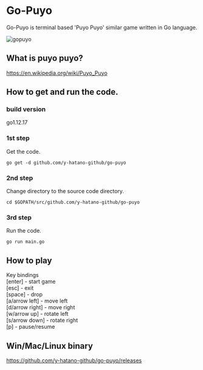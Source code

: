 
# Go-Puyo
Go-Puyo is terminal based 'Puyo Puyo' similar game written in Go language.

![gopuyo](gopuyo.gif)

## What is puyo puyo?
https://en.wikipedia.org/wiki/Puyo_Puyo

## How to get and run the code.
### build version
go1.12.17 
 
### 1st step
Get the code.

```
go get -d github.com/y-hatano-github/go-puyo
```
### 2nd step
Change directory to the source code directory.

```
cd $GOPATH/src/github.com/y-hatano-github/go-puyo
```
### 3rd step
Run the code.

```
go run main.go
```

## How to play
Key bindings<br>
[enter] - start game<br>
[esc] - exit<br>
[space] - drop<br>
[a/arrow left] - move left<br>
[d/arrow right] - move right<br>
[w/arrow up] - rotate left<br>
[s/arrow down] - rotate right<br>
[p] - pause/resume<br>

## Win/Mac/Linux binary
https://github.com/y-hatano-github/go-puyo/releases
